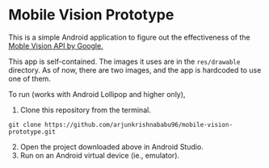 # Mobile Vision Prototype

This is a simple Android application to figure out the effectiveness of the [Moble Vision API by Google.](https://developers.google.com/vision/)

This app is self-contained. The images it uses are in the `res/drawable` directory. As of now, there are two images, and the app is hardcoded to use one of them.

To run (works with Android Lollipop and higher only),

1. Clone this repository from the terminal.
```
git clone https://github.com/arjunkrishnababu96/mobile-vision-prototype.git
```

2. Open the project downloaded above in Android Studio.
3. Run on an Android virtual device (ie., emulator).
